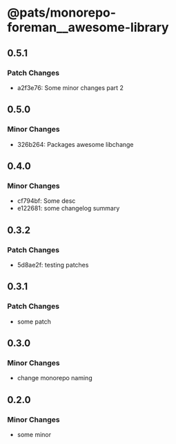 # @pats/monorepo-foreman\_\_awesome-library

## 0.5.1

### Patch Changes

- a2f3e76: Some minor changes part 2

## 0.5.0

### Minor Changes

- 326b264: Packages awesome libchange

## 0.4.0

### Minor Changes

- cf794bf: Some desc
- e122681: some changelog summary

## 0.3.2

### Patch Changes

- 5d8ae2f: testing patches

## 0.3.1

### Patch Changes

- some patch

## 0.3.0

### Minor Changes

- change monorepo naming

## 0.2.0

### Minor Changes

- some minor
